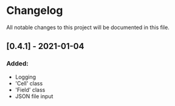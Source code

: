 # Changelog
All notable changes to this project will be documented in this file.


## [0.4.1] - 2021-01-04
### Added:
- Logging
- 'Cell' class
- 'Field' class
- JSON file input
